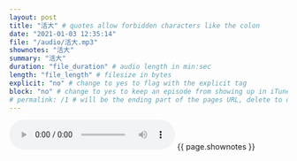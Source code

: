 ```yaml
---
layout: post
title: "活大" # quotes allow forbidden characters like the colon
date: "2021-01-03 12:35:14"
file: "/audio/活大.mp3"
shownotes: "活大"
summary: "活大"
duration: "file_duration" # audio length in min:sec
length: "file_length" # filesize in bytes
explicit: "no" # change to yes to flag with the explicit tag
block: "no" # change to yes to keep an episode from showing up in iTunes
# permalink: /1 # will be the ending part of the pages URL, delete to default to the title
---
```


<audio controls>
<source src="{{site.url}}{{site.baseurl}}{{ page.file }}" type="audio/x-mp3">
Your browser does not support the audio element.
</audio>
{{ page.shownotes }}
